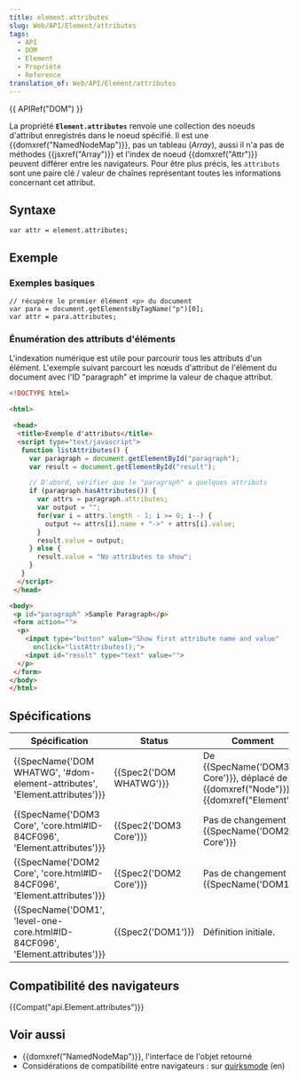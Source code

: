```yaml
---
title: element.attributes
slug: Web/API/Element/attributes
tags:
  - API
  - DOM
  - Element
  - Propriété
  - Reference
translation_of: Web/API/Element/attributes
---
```

{{ APIRef("DOM") }}

La propriété **`Element.attributes`** renvoie une collection des noeuds d'attribut enregistrés dans le noeud spécifié. Il est une {{domxref("NamedNodeMap")}}, pas un tableau (_Array_), aussi il n'a pas de méthodes  {{jsxref("Array")}} et l'index de noeud {{domxref("Attr")}} peuvent différer entre les navigateurs. Pour être plus précis, les `attributs` sont une paire clé / valeur de chaînes représentant toutes les informations concernant cet attribut.

## Syntaxe

    var attr = element.attributes;

## Exemple

### Exemples basiques

    // récupère le premier élément <p> du document
    var para = document.getElementsByTagName("p")[0];
    var attr = para.attributes;

### Énumération des attributs d'éléments

L'indexation numérique est utile pour parcourir tous les attributs d'un élément.
L'exemple suivant parcourt les nœuds d'attribut de l'élément du document avec l'ID "paragraph" et imprime la valeur de chaque attribut.

```html
<!DOCTYPE html>

<html>

 <head>
  <title>Exemple d'attributs</title>
  <script type="text/javascript">
   function listAttributes() {
     var paragraph = document.getElementById("paragraph");
     var result = document.getElementById("result");

     // D'abord, vérifier que le "paragraph" a quelques attributs
     if (paragraph.hasAttributes()) {
       var attrs = paragraph.attributes;
       var output = "";
       for(var i = attrs.length - 1; i >= 0; i--) {
         output += attrs[i].name + "->" + attrs[i].value;
       }
       result.value = output;
     } else {
       result.value = "No attributes to show";
     }
   }
  </script>
 </head>

<body>
 <p id="paragraph" >Sample Paragraph</p>
 <form action="">
  <p>
    <input type="button" value="Show first attribute name and value"
      onclick="listAttributes();">
    <input id="result" type="text" value="">
  </p>
 </form>
</body>
</html>
```



## Spécifications

| Spécification                                                                                        | Status                           | Comment                                                                                                 |
| ---------------------------------------------------------------------------------------------------- | -------------------------------- | ------------------------------------------------------------------------------------------------------- |
| {{SpecName('DOM WHATWG', '#dom-element-attributes', 'Element.attributes')}} | {{Spec2('DOM WHATWG')}} | De {{SpecName('DOM3 Core')}}, déplacé de {{domxref("Node")}} à {{domxref("Element")}} |
| {{SpecName('DOM3 Core', 'core.html#ID-84CF096', 'Element.attributes')}}     | {{Spec2('DOM3 Core')}}     | Pas de changement de {{SpecName('DOM2 Core')}}                                                   |
| {{SpecName('DOM2 Core', 'core.html#ID-84CF096', 'Element.attributes')}}     | {{Spec2('DOM2 Core')}}     | Pas de changement de {{SpecName('DOM1')}}                                                       |
| {{SpecName('DOM1', 'level-one-core.html#ID-84CF096', 'Element.attributes')}} | {{Spec2('DOM1')}}         | Définition initiale.                                                                                    |

## Compatibilité des navigateurs

{{Compat("api.Element.attributes")}}

## Voir aussi

- {{domxref("NamedNodeMap")}}, l'interface de l'objet retourné
- Considérations de compatibilité entre navigateurs : sur [quirksmode](http://www.quirksmode.org/dom/w3c_core.html#attributes) (en)
